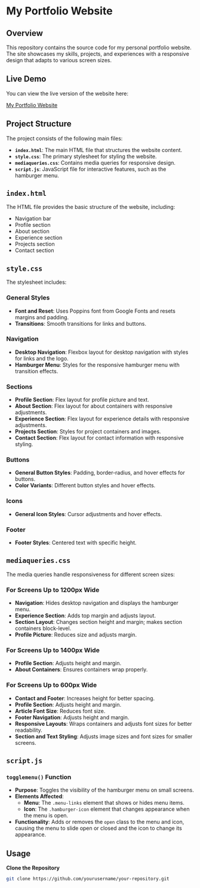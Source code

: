 # My Portfolio Website

## Overview

This repository contains the source code for my personal portfolio website. The site showcases my skills, projects, and experiences with a responsive design that adapts to various screen sizes.

## Live Demo

You can view the live version of the website here:

[My Portfolio Website](https://yourdomain.com)

## Project Structure

The project consists of the following main files:

- **`index.html`**: The main HTML file that structures the website content.
- **`style.css`**: The primary stylesheet for styling the website.
- **`mediaqueries.css`**: Contains media queries for responsive design.
- **`script.js`**: JavaScript file for interactive features, such as the hamburger menu.

## `index.html`

The HTML file provides the basic structure of the website, including:

- Navigation bar
- Profile section
- About section
- Experience section
- Projects section
- Contact section

## `style.css`

The stylesheet includes:

### General Styles

- **Font and Reset**: Uses Poppins font from Google Fonts and resets margins and padding.
- **Transitions**: Smooth transitions for links and buttons.

### Navigation

- **Desktop Navigation**: Flexbox layout for desktop navigation with styles for links and the logo.
- **Hamburger Menu**: Styles for the responsive hamburger menu with transition effects.

### Sections

- **Profile Section**: Flex layout for profile picture and text.
- **About Section**: Flex layout for about containers with responsive adjustments.
- **Experience Section**: Flex layout for experience details with responsive adjustments.
- **Projects Section**: Styles for project containers and images.
- **Contact Section**: Flex layout for contact information with responsive styling.

### Buttons

- **General Button Styles**: Padding, border-radius, and hover effects for buttons.
- **Color Variants**: Different button styles and hover effects.

### Icons

- **General Icon Styles**: Cursor adjustments and hover effects.

### Footer

- **Footer Styles**: Centered text with specific height.

## `mediaqueries.css`

The media queries handle responsiveness for different screen sizes:

### For Screens Up to 1200px Wide

- **Navigation**: Hides desktop navigation and displays the hamburger menu.
- **Experience Section**: Adds top margin and adjusts layout.
- **Section Layout**: Changes section height and margin; makes section containers block-level.
- **Profile Picture**: Reduces size and adjusts margin.

### For Screens Up to 1400px Wide

- **Profile Section**: Adjusts height and margin.
- **About Containers**: Ensures containers wrap properly.

### For Screens Up to 600px Wide

- **Contact and Footer**: Increases height for better spacing.
- **Profile Section**: Adjusts height and margin.
- **Article Font Size**: Reduces font size.
- **Footer Navigation**: Adjusts height and margin.
- **Responsive Layouts**: Wraps containers and adjusts font sizes for better readability.
- **Section and Text Styling**: Adjusts image sizes and font sizes for smaller screens.

## `script.js`

### `togglemenu()` Function

- **Purpose**: Toggles the visibility of the hamburger menu on small screens.
- **Elements Affected**:
  - **Menu**: The `.menu-links` element that shows or hides menu items.
  - **Icon**: The `.hamburger-icon` element that changes appearance when the menu is open.
- **Functionality**: Adds or removes the `open` class to the menu and icon, causing the menu to slide open or closed and the icon to change its appearance.

## Usage

**Clone the Repository**

   ```bash
   git clone https://github.com/yourusername/your-repository.git
